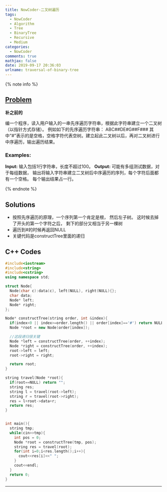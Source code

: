 ```yaml
---
title: NowCoder-二叉树遍历
tags:
  - NowCoder
  - Algorithm
  - Tree
  - BinaryTree
  - Recursive
  - Medium
categories:
  - NowCoder
comments: true
mathjax: false
date: 2019-09-17 20:36:03
urlname: traversal-of-binary-tree
---
```


<meta name="referrer" content="no-referrer" />

{% note info %}
## [Problem](https://www.nowcoder.com/practice/4b91205483694f449f94c179883c1fef?tpId=40&tqId=21342&tPage=1&rp=1&ru=/ta/kaoyan&qru=/ta/kaoyan/question-ranking)   
**补之前的**

编一个程序，读入用户输入的一串先序遍历字符串，根据此字符串建立一个二叉树（以指针方式存储）。 例如如下的先序遍历字符串： ABC##DE#G##F### 其中“#”表示的是空格，空格字符代表空树。建立起此二叉树以后，再对二叉树进行中序遍历，输出遍历结果。

### Examples:
**Input:**
输入包括1行字符串，长度不超过100。
**Output:**
可能有多组测试数据，对于每组数据，
输出将输入字符串建立二叉树后中序遍历的序列，每个字符后面都有一个空格。
每个输出结果占一行。

{% endnote %}
<!--more-->

## Solutions
- 按照先序遍历的原理，一个序列第一个肯定是根， 然后左子树。 这时候去掉了开头的第一个字符之后， 剩下的部分又相当于另一棵树
- 遍历到#的时候再返回NULL
- 关键代码是constructTree里面的递归


## C++ Codes

```C++
#include<iostream>
#include<string>
#include<cstring>
using namespace std;

struct Node{
  Node(char c):data(c), left(NULL), right(NULL){};
  char data;
  Node* left;
  Node* right;
};

Node* constructTree(string order, int &index){
  if(index<0 || index>=order.length() || order[index]=='#') return NULL;
  Node *root = new Node(order[index]);

  //这段递归很关键
  Node *left = constructTree(order, ++index);
  Node *right = constructTree(order, ++index);
  root->left = left;
  root->right = right;

  return root;
}

string travel(Node *root){
  if(root==NULL) return "";
  string res;
  string l = travel(root->left);
  string r = travel(root->right);
  res = l+root->data+r;
  return res;
}


int main(){
  string tmp;
  while(cin>>tmp){
    int pos = 0;
    Node *root = constructTree(tmp, pos);
    string res = travel(root);
    for(int i=0;i<res.length();i++){
      cout<<res[i]<<" ";
    }
    cout<<endl;
  }
  return 0;
}
```

------
